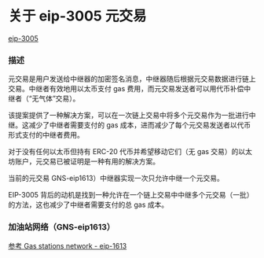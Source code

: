 # 关于 eip-3005 元交易

[eip-3005](https://github.com/defifuture/erc20-batched-meta-transactions)

### 描述

元交易是用户发送给中继器的加密签名消息，中继器随后根据元交易数据进行链上交易。中继者有效地用以太币支付 gas 费用，而元交易发送者可以用代币补偿中继者（“无气体”交易）。

该提案提供了一种解决方案，可以在一次链上交易中将多个元交易作为一批进行中继。这减少了中继者需要支付的 gas 成本，进而减少了每个元交易发送者以代币形式支付的中继者费用。

对于没有任何以太币但持有 ERC-20 代币并希望移动它们（无 gas 交易）的以太坊账户，元交易已被证明是一种有用的解决方案。

当前的元交易 GNS-eip1613）中继器实现一次只允许中继一个元交易。

EIP-3005 背后的动机是找到一种允许在一个链上交易中中继多个元交易（一批）的方法，这也减少了中继者需要支付的总 gas 成本。

### 加油站网络（GNS-eip1613）

[参考 Gas stations network - eip-1613](https://eips.ethereum.org/EIPS/eip-1613)
